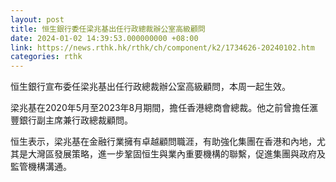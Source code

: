 ```yaml
---
layout: post
title: 恒生銀行委任梁兆基出任行政總裁辦公室高級顧問
date: 2024-01-02 14:39:53.000000000 +08:00
link: https://news.rthk.hk/rthk/ch/component/k2/1734626-20240102.htm
categories: rthk
---
```


恒生銀行宣布委任梁兆基出任行政總裁辦公室高級顧問，本周一起生效。

梁兆基在2020年5月至2023年8月期間，擔任香港總商會總裁。他之前曾擔任滙豐銀行副主席兼行政總裁顧問。

恒生表示，梁兆基在金融行業擁有卓越顧問職涯，有助強化集團在香港和內地，尤其是大灣區發展策略，進一步鞏固恒生與業內重要機構的聯繫，促進集團與政府及監管機構溝通。
